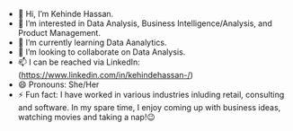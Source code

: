 - 👋 Hi, I’m Kehinde Hassan.
- 👀 I’m interested in Data Analysis, Business Intelligence/Analysis, and Product Management.
- 🌱 I’m currently learning Data Aanalytics.
- 💞️ I’m looking to collaborate on Data Analysis.
- 📫 I can be reached via LinkedIn: (https://www.linkedin.com/in/kehindehassan-/)
- 😄 Pronouns: She/Her
- ⚡ Fun fact: I have worked in various industries inluding retail, consulting and software. In my spare time, I enjoy coming up with business ideas, watching movies and taking a nap!😉

<!---
tohmiey/tohmiey is a ✨ special ✨ repository because its `README.md` (this file) appears on your GitHub profile.
You can click the Preview link to take a look at your changes.
--->
